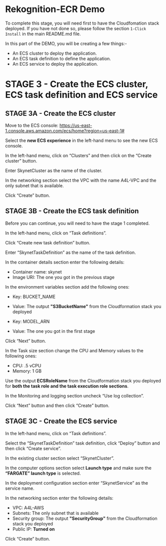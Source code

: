 # Rekognition-ECR Demo

To complete this stage, you will need first to have the Cloudfomation stack deployed. If you have not done so, please follow the section `1-Click Install` in the main README.md file.

In this part of the DEMO, you will be creating a few things:-

- An ECS cluster to deploy the application.
- An ECS task definition to define the application.
- An ECS service to deploy the application.

# STAGE 3 - Create the ECS cluster, ECS task definition and ECS service

## STAGE 3A - Create the ECS cluster

Move to the ECS console: https://us-east-1.console.aws.amazon.com/ecs/home?region=us-east-1#

Select the **new ECS experience** in the left-hand menu to see the new ECS console.

In the left-hand menu, click on “Clusters” and then click on the “Create cluster” button.

Enter SkynetCluster as the name of the cluster.

In the networking section select the VPC with the name A4L-VPC and the only subnet that is available.

Click “Create” button.

## STAGE 3B - Create the ECS task definition

Before you can continue, you will need to have the stage 1 completed.

In the left-hand menu, click on “Task definitions”.

Click “Create new task definition” button.

Enter “SkynetTaskDefinition” as the name of the task definition.

In the container details section enter the following details:

 - Container name: skynet
 - Image URI: The one you got in the previous stage

In the environment variables section add the following ones:
 - Key: BUCKET_NAME
 - Value: The output **"S3BucketName"** from the Cloudformation stack you deployed

 - Key: MODEL_ARN
 - Value: The one you got in the first stage

Click “Next” button.

In the Task size section change the CPU and Memory values to the following ones:
 - CPU: .5 vCPU
 - Memory: 1 GB

Use the output **ECSRoleName** from the Cloudformation stack you deployed for **both the task role and the task execution role sections**.

In the Monitoring and logging section uncheck “Use log collection”.

Click “Next” button and then click “Create” button.

## STAGE 3C - Create the ECS service

In the left-hand menu, click on “Task definitions”.

Select the “SkynetTaskDefinition” task definition, click “Deploy” button and then click “Create service”.

In the existing cluster section select “SkynetCluster”.

In the computer options section select **Launch type** and make sure the **“FARGATE” launch type** is selected.

In the deployment configuration section enter “SkynetService” as the service name.

In the networking section enter the following details:
 - VPC: A4L-AWS
 - Subnets: The only subnet that is available
 - Security group: The output **"SecurityGroup"** from the Cloudformation stack you deployed
 - Public IP: **Turned on**

Click “Create” button.
